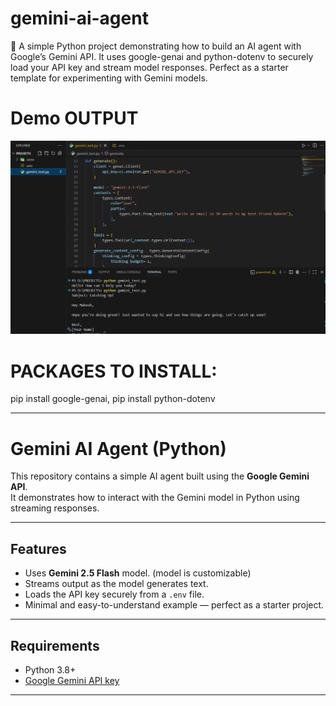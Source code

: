 # gemini-ai-agent
🚀 A simple Python project demonstrating how to build an AI agent with Google’s Gemini API. It uses google-genai and python-dotenv to securely load your API key and stream model responses. Perfect as a starter template for experimenting with Gemini models.

# Demo OUTPUT
![image alt](https://github.com/adityashelke04/gemini-ai-agent/blob/dc76602446b9728b21ecf72ff696ab290abcede0/screenshots/Screenshot%202025-08-25%20204551.png)

# PACKAGES TO INSTALL:

pip install google-genai,
pip install python-dotenv

---
# Gemini AI Agent (Python)

This repository contains a simple AI agent built using the **Google Gemini API**.  
It demonstrates how to interact with the Gemini model in Python using streaming responses.

---

## Features
- Uses **Gemini 2.5 Flash** model. (model is customizable)
- Streams output as the model generates text.
- Loads the API key securely from a `.env` file.
- Minimal and easy-to-understand example — perfect as a starter project.

---

## Requirements
- Python 3.8+
- [Google Gemini API key](https://aistudio.google.com/app/apikey)

---
